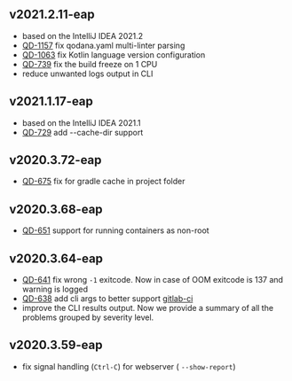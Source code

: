 [//]: # (title: Changelog)

## v2021.2.11-eap
- based on the IntelliJ IDEA 2021.2
- [QD-1157](https://youtrack.jetbrains.com/issue/QD-1157) fix qodana.yaml multi-linter parsing
- [QD-1063](https://youtrack.jetbrains.com/issue/QD-1063) fix Kotlin language version configuration
- [QD-739](https://youtrack.jetbrains.com/issue/QD-739) fix the build freeze on 1 CPU
- reduce unwanted logs output in CLI

## v2021.1.17-eap
- based on the IntelliJ IDEA 2021.1
- [QD-729](https://youtrack.jetbrains.com/issue/QD-729) add --cache-dir support

## v2020.3.72-eap
- [QD-675](https://youtrack.jetbrains.com/issue/QD-675) fix for gradle cache in project folder

## v2020.3.68-eap
- [QD-651](https://youtrack.jetbrains.com/issue/QD-651) support for running containers as non-root

## v2020.3.64-eap
- [QD-641](https://youtrack.jetbrains.com/issue/QD-641) fix wrong `-1` exitcode. Now in case of OOM exitcode is 137 and warning is logged
- [QD-638](https://youtrack.jetbrains.com/issue/QD-638) add cli args to better support [gitlab-ci](qodana-intellij-docker-readme.md#quick-start-recommended-profile)
- improve the CLI results output. Now we provide a summary of all the problems grouped by severity level.

## v2020.3.59-eap
- fix signal handling (`Ctrl-C`) for webserver ( `--show-report`)